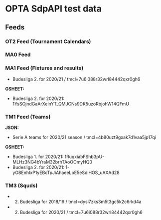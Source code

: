 # OPTA SdpAPI test data

## Feeds

### OT2 Feed (Tournament Calendars)

### MA0 Feed

### MA1 Feed (Fixtures and results)
- Budesliga 2. for 2020/21 / tmcl=7u6i088r32wrl84442qxr0gh6

**GSHEET:**
- Budesliga 2. for 2020/21: 1YsSOjndGaArXelnYT_QMJCNs9DK5uzoRbjohW14QFmU


### TM1 Feed (Teams)
**JSON:**
- Serie A teams for 2020/21 season / tmcl=4b80uzt9gxak7d1vaa5jp17qi

**GSHEET:**
- Budesliga 1. for 2020/21: 1RuqxiabFShb3pU-MLHz3NG4bYraM32brhTAoOOmyHQ0
- Budesliga 2. for 2020/21: 1-yO8EnhIxP1yEBcTpJiAhaeeLpE5eSdiHOS_uAXAd28


### TM3 (Squds)

- 2. Budesliga for 2018/19 / tmcl=dysl7zks3m5t3gc5k2c6rkd4a
- 2. Budesliga for 2020/21 / tmcl=7u6i088r32wrl84442qxr0gh6

